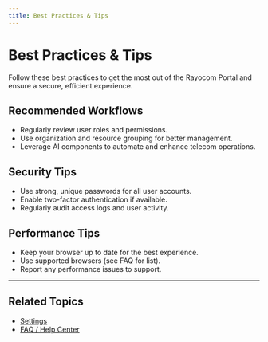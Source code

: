 ```yaml
---
title: Best Practices & Tips
---
```


# Best Practices & Tips

Follow these best practices to get the most out of the Rayocom Portal and ensure a secure, efficient experience.

## Recommended Workflows
- Regularly review user roles and permissions.
- Use organization and resource grouping for better management.
- Leverage AI components to automate and enhance telecom operations.

## Security Tips
- Use strong, unique passwords for all user accounts.
- Enable two-factor authentication if available.
- Regularly audit access logs and user activity.

## Performance Tips
- Keep your browser up to date for the best experience.
- Use supported browsers (see FAQ for list).
- Report any performance issues to support.

---

## Related Topics
- [Settings](./settings.md)
- [FAQ / Help Center](./faq.md) 
